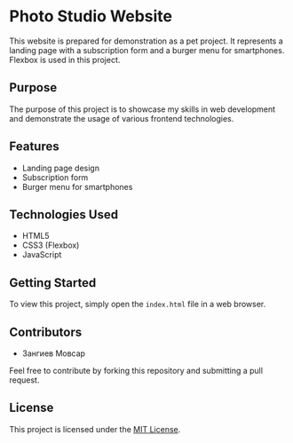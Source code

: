 # Photo Studio Website

This website is prepared for demonstration as a pet project. It represents a landing page with a subscription form and a burger menu for smartphones. Flexbox is used in this project.

## Purpose

The purpose of this project is to showcase my skills in web development and demonstrate the usage of various frontend technologies.

## Features

- Landing page design
- Subscription form
- Burger menu for smartphones

## Technologies Used

- HTML5
- CSS3 (Flexbox)
- JavaScript

## Getting Started

To view this project, simply open the `index.html` file in a web browser.

## Contributors

- Зангиев Мовсар

Feel free to contribute by forking this repository and submitting a pull request.

## License

This project is licensed under the [MIT License](LICENSE).